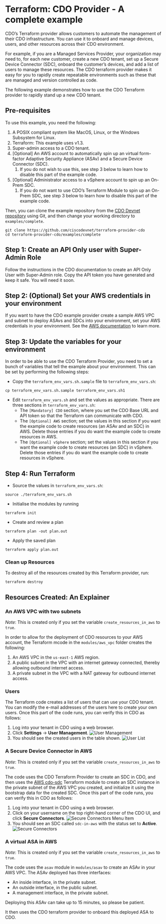 
# Terraform: CDO Provider - A complete example

CDO’s Terraform provider allows customers to automate the management of their CDO infrastructure. You can use it to onboard and manage devices, users, and other resources across their CDO environment. 

For example, if you are a Managed Services Provider, your organization may need to, for each new customer, create a new CDO tenant, set up a Secure Device Connector (SDC), onboard the customer’s devices, and add a list of users to manage these resources. The CDO terraform provider makes it easy for you to rapidly create repeatable environments such as these that are managed and version controlled as code.

The following example demonstrates how to use the CDO Terraform provider to rapidly stand up a new CDO tenant.

## Pre-requisites

To use this example, you need the following:
1. A POSIX compliant system like MacOS, Linux, or the Windows Subsystem for Linux.
1. Terraform: This example uses v1.3.
1. Super-admin access to a CDO tenant.
1. [Optional] An AWS account to automatically spin up an virtual form-factor Adaptive Security Appliance (ASAv) and a Secure Device Connector (SDC). 
    1. If you do not wish to use this, see step 3 below to learn how to disable this part of the example code.
1. [Optional] Administrator access to a vSphere account to spin up an On-Prem SDC.
    1. If you do not want to use CDO’s Terraform Module to spin up an On-Prem SDC, see step 3 below to learn how to disable this part of the example code.

Then, you can clone the example repository from the [CDO Devnet repository](https://github.com/ciscodevnet/terraform-provider-cdo) using Git, and then change your working directory to `examples/complete`.

```
git clone https://github.com/ciscodevnet/terraform-provider-cdo
cd terraform-provider-cdo/examples/complete
```


## Step 1: Create an API Only user with Super-Admin Role

Follow the instructions in the CDO documentation to create an API Only User with Super-Admin role. Copy the API token you have generated and keep it safe. You will need it soon.

## Step 2: (Optional) Set your AWS credentials in your environment

If you want to have the CDO example provider create a sample AWS VPC and subnet to deploy ASAvs and SDCs into your environment, set your AWS credentials in your environment. See the [AWS documentation](https://docs.aws.amazon.com/cli/latest/userguide/cli-configure-envvars.html) to learn more.


## Step 3: Update the variables for your environment

In order to be able to use the CDO Terraform Provider, you need to set a bunch of variables that tell the example about your environment. This can be set by performing the following steps:
- Copy the `terraform_env_vars.sh.sample` file to `terraform_env_vars.sh`:
```
cp terraform_env_vars.sh.sample terraform_env_vars.sh1
```
- Edit `terraform_env_vars.sh` and set the values as appropriate. There are three sections in `terraform_env_vars.sh`:
  - The `[Mandatory] CDO` section, where you set the CDO Base URL and API token so that the Terraform can communicate with CDO.
  - The `[Optional] AWS` section; set the values in this section if you want the example code to create resources (an ASAv and an SDC) in AWS. Delete those entries if you do want the example code to create resources in AWS.
  - The `[Optional] vSphere` section; set the values in this section if you want the example code to create resources (an SDC) in vSphere. Delete those entries if you do want the example code to create resources in vSphere.

## Step 4: Run Terraform

- Source the values in `terraform_env_vars.sh`:
```
source ./terraform_env_vars.sh
```

- Initialise the modules by running
```
terraform init
```
- Create and review a plan
```
terraform plan -out plan.out
```
- Apply the saved plan
```
terraform apply plan.out
```

### Clean up Resources

To destroy all of the resources created by this Terraform provider, run:
```
terraform destroy
```


## Resources Created: An Explainer

### An AWS VPC with two subnets
*Note*: This is created only if you set the variable `create_resources_in_aws` to `true`.

In order to allow for the deployment of CDO resources to your AWS account, the Terraform mcode in the `modules/aws_vpc` folder creates the following:
1. An AWS VPC in the `us-east-1` AWS region.
1. A public subnet in the VPC with an internet gateway connected, thereby allowing outbound internet access.
1. A private subnet in the VPC with a NAT gateway for outbound internet access.


### Users
The Terraform code creates a list of users that can use your CDO tenant. You can modify the e-mail addresses of the users here to create your own users. Once this part of the code runs, you can verify this in CDO as follows:
1. Log into your tenant in CDO using a web browser.
1. Click **Settings** -> **User Management**.
![User Management](./images/user-management-menu-item.png "User Management")
1. You should see the created users in the table shown.
![User List](./images/users.png "List of Users")

### A Secure Device Connector in AWS

*Note*: This is created only if you set the variable `create_resources_in_aws` to `true`.

The code uses the CDO Terraform Provider to create an SDC in CDO, and then uses the [AWS cdo-sdc](https://registry.terraform.io/modules/CiscoDevNet/cdo-sdc/aws/latest) Terraform module to create an SDC instance in the private subnet of the AWS VPC you created, and initialize it using the bootstrap data for the created SDC. Once this part of the code runs, you can verify this in CDO as follows:
 1. Log into your tenant in CDO using a web browser.
 1. Click on your username on the top right-hand corner of the CDO UI, and click **Secure Connectors**.
 ![Secure Connectors Menu Item](./images/secure-connectors-menu-item.png "Secure Connectors Menu")
 1. You should see an SDC called `sdc-in-aws` with the status set to **Active**.
 ![Secure Connectors](./images/secure-connectors.png "Secure Connectors")

 ### A virtual ASA in AWS

 *Note*: This is created only if you set the variable `create_resources_in_aws` to `true`.

 The code uses the `asav` module in `modules/asav` to create an ASAv in your AWS VPC. The ASAv deployed has three interfaces:
 -  An inside interface, in the private subnet.
 - An outside interface, in the public subnet.
 - A management interface, in the private subnet.

 Deploying this ASAv can take up to 15 minutes, so please be patient.

 It then uses the CDO terraform provider to onboard this deployed ASA to CDO.


